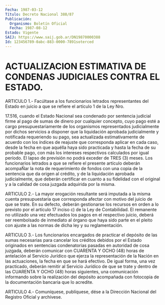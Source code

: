 ```yaml
---
Fecha: 1987-03-12
Título: Decreto Nacional 388/87
Publicación:
  Organismo: Boletín Oficial
  Fecha: 1987-08-12
Estado: Vigente
SAIJ: https://www.saij.gob.ar/DN19870000388
Id: 123456789-0abc-883-0000-7891soterced
---
```

# ACTUALIZACION ESTIMATIVA DE CONDENAS JUDICIALES CONTRA EL ESTADO.

<a id="1"></a>
ARTICULO  1.-  Facúltase a los funcionarios letrados representantes del Estado en juicio  a que se refiere el artículo 1 de la Ley Nro.

17.516,  cuando el Estado  Nacional  sea  condenado  por  sentencia judicial firme  al  pago de sumas de dinero por cualquier concepto, cuyo  pago  esté  a cargo  presupuestariamente  de  los  organismos representados judicialmente  por dichos servicios a disponer que la liquidación  aprobada judicialmente  y  notificada  requeriendo  su pago, sea actualizada  estimativamente  de  acuerdo con los índices de reajuste que corresponda aplicar en cada caso,  desde  la  fecha en  que  aquélla  haya  sido  practicada  y  hasta  la  fecha de su probable  pago,  con  más los intereses respectivos calculados  por igual período. El lapso  de  previsión no podrá exceder de TRES (3) meses. Los funcionarios letrados  a  que  se  refiere  el  presente artículo  deberán acompaÑar la nota de requerimiento de fondos  con una copia de  la  sentencia  que  da  origen  al  crédito,  y de la liquidación  aprobada  judicialmente,  que  deberán  certificar  en cuanto  a  su  fidelidad  con  el  original  y a la calidad de cosa juzgada adquirida por la misma.

<a id="2"></a>
ARTICULO  2.-  La  mayor  erogación  resultante  será imputada a la misma cuenta presupuestaria que corresponda afectar  con motivo del juicio  de  que  se  trate. En su defecto, deberán gestionarse  los recursos en orden a lo  previsto por el artículo 17 inciso c) de la Ley de Contabilidad. El remanente  no  utilizado una vez efectuados los  pagos  en  el  respectivo juicio, deberá  ser  reembolsado  de inmediato al órgano que  haya  sido parte en el pleito con ajuste a las normas de dicha ley y su reglamentación.

<a id="3"></a>
ARTICULO  3.-  Los funcionarios encargados de practicar el depósito de las sumas necesarias  para  cancelar los créditos debidos por el Estado originados en sentencias  condenatorias pasadas en autoridad de cosa juzgada, deberán comunicar  con  CUARENTA Y OCHO (48) horas de antelación al Servicio Jurídico que ejerza  la representación de la Nación en las actuaciones, la fecha en que se  hará efectivo. De igual  forma,  una  vez  practicado,  deberán  remitir al  Servicio Jurídico  de  que  se trate y dentro de las CUARENTA  Y  OCHO  (48) horas siguientes, una  comunicación informando sobre la realización del depósito acompañada  con fotocopia de la documentación bancaria que lo acredite.

<a id="4"></a>
ARTICULO  4.- Comuníquese, publíquese, dése a la Dirección Nacional del Registro Oficial y archívese.